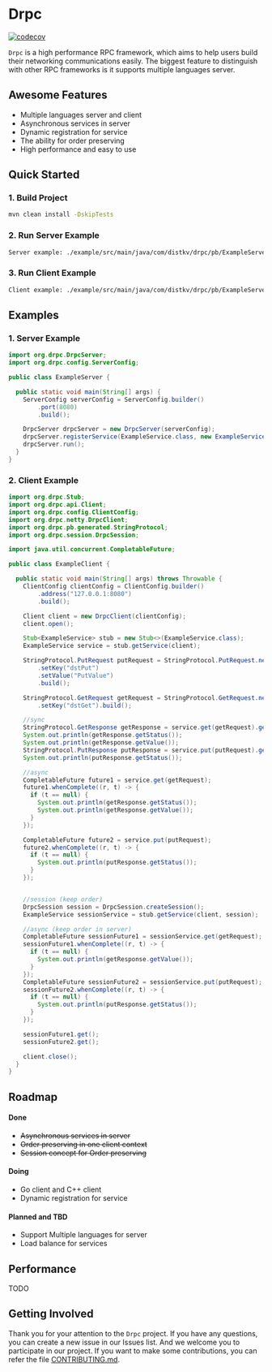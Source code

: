 # Drpc
[![codecov](https://codecov.io/gh/distkv-project/drpc/branch/master/graph/badge.svg)](https://codecov.io/gh/dist/drpc)

`Drpc` is a high performance RPC framework, which aims to help users build their networking communications easily.
The biggest feature to distinguish with other RPC frameworks is it supports multiple languages server.

## Awesome Features
- Multiple languages server and client
- Asynchronous services in server
- Dynamic registration for service
- The ability for order preserving
- High performance and easy to use

## Quick Started
### 1. Build Project
```bash
mvn clean install -DskipTests
```
### 2. Run Server Example
```bash
Server example: ./example/src/main/java/com/distkv/drpc/pb/ExampleServer.java
```
### 3. Run Client Example
```bash
Client example: ./example/src/main/java/com/distkv/drpc/pb/ExampleServer.java
```
## Examples
### 1. Server Example
```java
import org.drpc.DrpcServer;
import org.drpc.config.ServerConfig;

public class ExampleServer {

  public static void main(String[] args) {
    ServerConfig serverConfig = ServerConfig.builder()
        .port(8080)
        .build();

    DrpcServer drpcServer = new DrpcServer(serverConfig);
    drpcServer.registerService(ExampleService.class, new ExampleServiceImpl());
    drpcServer.run();
  }
}
```
### 2. Client Example
```java
import org.drpc.Stub;
import org.drpc.api.Client;
import org.drpc.config.ClientConfig;
import org.drpc.netty.DrpcClient;
import org.drpc.pb.generated.StringProtocol;
import org.drpc.session.DrpcSession;

import java.util.concurrent.CompletableFuture;

public class ExampleClient {

  public static void main(String[] args) throws Throwable {
    ClientConfig clientConfig = ClientConfig.builder()
        .address("127.0.0.1:8080")
        .build();

    Client client = new DrpcClient(clientConfig);
    client.open();

    Stub<ExampleService> stub = new Stub<>(ExampleService.class);
    ExampleService service = stub.getService(client);

    StringProtocol.PutRequest putRequest = StringProtocol.PutRequest.newBuilder()
        .setKey("dstPut")
        .setValue("PutValue")
        .build();

    StringProtocol.GetRequest getRequest = StringProtocol.GetRequest.newBuilder()
        .setKey("dstGet").build();

    //sync
    StringProtocol.GetResponse getResponse = service.get(getRequest).get();
    System.out.println(getResponse.getStatus());
    System.out.println(getResponse.getValue());
    StringProtocol.PutResponse putResponse = service.put(putRequest).get();
    System.out.println(putResponse.getStatus());

    //async
    CompletableFuture future1 = service.get(getRequest);
    future1.whenComplete((r, t) -> {
      if (t == null) {
        System.out.println(getResponse.getStatus());
        System.out.println(getResponse.getValue());
      }
    });

    CompletableFuture future2 = service.put(putRequest);
    future2.whenComplete((r, t) -> {
      if (t == null) {
        System.out.println(putResponse.getStatus());
      }
    });


    //session (keep order)
    DrpcSession session = DrpcSession.createSession();
    ExampleService sessionService = stub.getService(client, session);

    //async (keep order in server)
    CompletableFuture sessionFuture1 = sessionService.get(getRequest);
    sessionFuture1.whenComplete((r, t) -> {
      if (t == null) {
        System.out.println(getResponse.getValue());
      }
    });
    CompletableFuture sessionFuture2 = sessionService.put(putRequest);
    sessionFuture2.whenComplete((r, t) -> {
      if (t == null) {
        System.out.println(putResponse.getStatus());
      }
    });

    sessionFuture1.get();
    sessionFuture2.get();

    client.close();
  }
}
```
## Roadmap

#### Done
- ~~Asynchronous services in server~~
- ~~Order preserving in one client context~~
- ~~Session concept for Order preserving~~

#### Doing
- Go client and C++ client
- Dynamic registration for service

#### Planned and TBD
- Support Multiple languages for server
- Load balance for services

## Performance
TODO

## Getting Involved
Thank you for your attention to the `Drpc` project. If you have any questions, you can create a new issue in our Issues list. And we welcome you to participate in our project. If you want to make some contributions, you can refer the file [CONTRIBUTING.md](https://github.com/dst-project/drpc/blob/master/CONTRIBUTING.md).
